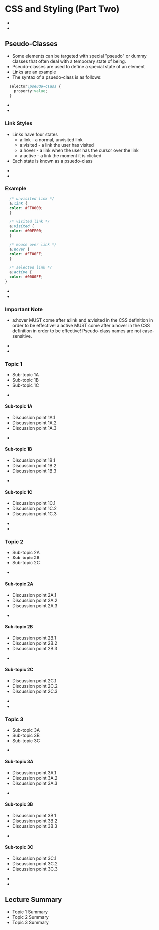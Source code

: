 # CSS and Styling (Part Two)








-
-
## Pseudo-Classes
* Some elements can be targeted with special "pseudo" or dummy classes that often deal with a temporary state of being.
* Pseudo-classes are used to define a special state of an element
* Links are an example
* The syntax of a psuedo-class is as follows:

```CSS
  selector:pseudo-class {
    property:value;
  }
```


-
-
### Link Styles
* Links have four states
  * a:link - a normal, unvisited link
  * a:visited - a link the user has visited
  * a:hover - a link when the user has the cursor over the link
  * a:active - a link the moment it is clicked
* Each state is known as a psuedo-class



-
-
### Example
```CSS
  /* unvisited link */
  a:link {
  color: #FF0000;
  }

  /* visited link */
  a:visited {
  color: #00FF00;
  }

  /* mouse over link */
  a:hover {
  color: #FF00FF;
  }

  /* selected link */
  a:active {
  color: #0000FF;
}
```


-
-
### Important Note
* a:hover MUST come after a:link and a:visited in the CSS definition in order to be effective! a:active MUST come after a:hover in the CSS definition in order to be effective! Pseudo-class names are not case-sensitive.



-
-
### Topic 1
* Sub-topic 1A
* Sub-topic 1B
* Sub-topic 1C

-
#### Sub-topic 1A
* Discussion point 1A.1
* Discussion point 1A.2
* Discussion point 1A.3


-
#### Sub-topic 1B
* Discussion point 1B.1
* Discussion point 1B.2
* Discussion point 1B.3


-
#### Sub-topic 1C
* Discussion point 1C.1
* Discussion point 1C.2
* Discussion point 1C.3











-
-
### Topic 2
* Sub-topic 2A
* Sub-topic 2B
* Sub-topic 2C

-
#### Sub-topic 2A
* Discussion point 2A.1
* Discussion point 2A.2
* Discussion point 2A.3


-
#### Sub-topic 2B
* Discussion point 2B.1
* Discussion point 2B.2
* Discussion point 2B.3


-
#### Sub-topic 2C
* Discussion point 2C.1
* Discussion point 2C.2
* Discussion point 2C.3













-
-
### Topic 3
* Sub-topic 3A
* Sub-topic 3B
* Sub-topic 3C



-
#### Sub-topic 3A
* Discussion point 3A.1
* Discussion point 3A.2
* Discussion point 3A.3


-
#### Sub-topic 3B
* Discussion point 3B.1
* Discussion point 3B.2
* Discussion point 3B.3


-
#### Sub-topic 3C
* Discussion point 3C.1
* Discussion point 3C.2
* Discussion point 3C.3













-
-
## Lecture Summary
* Topic 1 Summary
* Topic 2 Summary
* Topic 3 Summary
